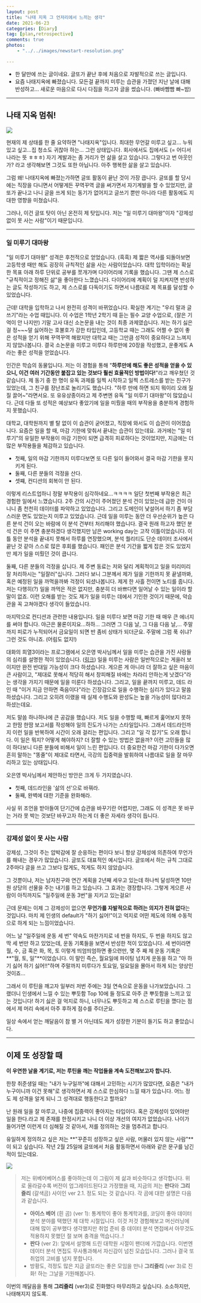 ```yaml
---
layout: post
title: "나태 지옥 그 언저리에서 느끼는 생각"
date: 2021-06-23
categories: [Diary]
tag: [plan,retrospective]
comments: true
photos:
    - "../../images/newstart-resolution.png"

---
```



* 한 달만에 쓰는 글이네요. 글또가 끝난 후에 처음으로 자발적으로 쓰는 글입니다.
* 요즘 나태지옥에 빠졌습니다. 모든걸 끝까지 미루는 습관을 가졌던 지난 날에 대해 반성하고... 새로운 마음으로 다시 다짐을 하고자 글을 썼습니다. (빠바빰빰 빠~밤)

---
## 나태 지옥 멈춰!

![](../../images/newstart-hell.gif)

현재의 제 상태를 한 줄 요약하면 "나태지옥"입니다. 최대한 무언갈 미루고 싶고... 누워있고 싶고...집 청소도 귀찮아 하는... 그런 상태입니다.
회사에서도 집에서도 (= 어디서나라는 뜻 ㅎㅎㅎ) 자기 계발과는 좀 거리가 먼 삶을 살고 있습니다. 
그렇다고 번 아웃인가? 라고 생각해보면 그것도 또한 아닙니다. 아주 행복한 삶을 살고 있습니다.

그럼 왜! 나태지옥에 빠졌는가하면 글또 활동이 끝난 것이 가장 큽니다. 글또를 할 당시에는 직장을 다니면서 어떻게든 꾸역꾸역 글을 써가면서 자기계발을 할 수 있었지만,
글또가 끝나고 나니 글을 쓰게 되는 동기가 없어지고 글쓰기 뿐만 아니라 다른 활동에도 지대한 영향을 미쳤습니다.

그러나, 이건 글또 탓이 아닌 온전히 제 탓입니다. 저는 "일 미루기 대마왕"이자 "강제성 없이 못 사는 사람"이기 때문입니다. 

---
### 일 미루기 대마왕

"일 미루기 대마왕" 성격은 후천적으로 얻었습니다. (흑흑) 제 짧은 역사를 되돌아보면 고등학생 때만 해도 굉장히 규칙적인 삶을 사는 사람이었습니다.
대학 입학이라는 확실한 목표 아래 하루 단위로 공부를 쪼개가며 다이어리에 기록을 했습니다. 그땐 제 스스로 "규칙적이고 정해진 삶"을 좋아한다 느꼈습니다.
다이어리에 계획이 덜 지켜지면 반성하는 글도 작성하기도 하고, 제 스스로를 다독이기도 하면서 나름대로 제 목표를 달성할 수 있었습니다.

근데! 대학을 입학하고 나서 완전히 성격이 바뀌었습니다. 확실한 계기는 "우리 말과 글쓰기"라는 수업 때입니다. 이 수업은 1학년 2학기 때 듣는 필수 교양 수업으로, 
(잘은 기억이 안 나지만) 기말 고사 대신 소논문을 내는 것이 최종 과제였습니다. 
저는 하기 싫은 걸 정~~~말 싫어하는 호불호가 강한 타입인데, 고등학교 때는 그래도 어쩔 수 없이 좋은 성적을 얻기 위해 꾸역꾸역 해왔지만 대학교 때는 그만큼 성적이 중요하다고 느껴지지 않았나봅니다.
결국 소논문을 미루고 미루다 하루만에 20장을 작성했고, 운좋게도 A라는 좋은 성적을 얻었습니다.

인간은 학습의 동물입니다. 저는 이 경험을 통해 "**하루만에 해도 좋은 성적을 얻을 수 있으니, 이건 여러 기간동안 붙잡고 있는 것보다 훨씬 효율적인 방법이다!**"라고 깨우쳤던 것 같습니다. 
제 동기 중 한 명이 유독 과제를 일찍 시작하고 일찍 스트레스를 받는 친구가 있었는데, 그 친구를 장난조로 놀리기도 했습니다. "하루 만에 하면 되지 뭐이리 오래 질질 끌어~"라면서요.
또 유유상종이라고 제 주변엔 유독 "일 미루기 대마왕"이 많았습니다. 근데 다들 또 성적은 예상보다 좋았기에 일을 미뤘을 때의 부작용을 충분하게 경험하지 못했습니다.

대학교, 대학원까지 별 탈 없이 이 습관이 굳어졌고, 직장에 와서도 이 습관이 이어졌습니다. 
요즘은 일을 할 때, 마감 기한에 맞춰서 끝내는 습관이 있는데요.
과거에는 "일 미루기"의 유일한 부작용이 마감 기한이 되면 급격히 피로하다는 것이었지만, 지금에는 더 많은 부작용들을 체감하고 있습니다.

* 첫째, 일의 마감 기한까지 미루다보면 또 다른 일이 들어와서 결국 마감 기한을 못지키게 된다.
* 둘째, 다른 분들의 걱정을 산다. 
* 셋쨰, 컨디션의 회복이 안 된다.

이렇게 리스트업하니 정말 부작용이 심각하네요...ㅋㅋㅋㅋ 일단 첫번째 부작용은 최근 경험한 일에서 느꼈습니다.
2주 간의 시간이 주어졌던 분석 건이 있었는데 급한 건이 아니니 좀 천천히 데이터를 파악하고 있었습니다. 그리고 도메인이 낯설어서 하기 좀 부담스러운 면도 있었는지 미루고 있었습니다.
근데 일을 미루는 동안 더 우선순위가 높은 다른 분석 건이 오는 바람에 이 분석 건부터 처리해야 했습니다. 
결국 원래 하고자 했던 분석 건은 이 주면 충분하겠다 생각했지만 남은 working day는 고작 이틀이었습니다.
이틀 동안 분석을 끝내지 못해서 하루를 연장했으며, 분석 퀄리티도 단순 데이터 조사에서 끝난 것 같아 스스로 많은 후회를 했습니다. 
패인은 분석 기간을 짧게 잡은 것도 있었지만 제가 일을 미뤘던 것이 큽니다.

둘째, 다른 분들의 걱정을 삽니다. 제 주변 동료는 저와 달리 계획적이고 일을 미리미리 잘 처리하시는 "일잘러"십니다. 그러다 보니 그분께서 제가 일을 기한까지 못 끝낼까봐, 혹은 예정된 일을 까먹을까봐 걱정이 되셨나봅니다.
제게 한 사흘 전이면 노티를 줍니다. 저는 다행히(?) 일을 까먹은 적은 없지만, 충분히 더 바쁘다면 일어날 수 있는 일이라 할 말이 없죠.
이런 오해를 받는 것도 제가 일을 미루는 데에서 기인한 것이기 때문에, 악습관을 꼭 고쳐야겠다 생각이 들었습니다.

마지막으로 컨디션과 관련한 내용입니다. 일을 미루다 보면 마감 기한 때 매우 큰 에너지를 써야 합니다. 야근은 물론이지요...하하...
그러면 그 다음 날, 그 다음 다음 날,... 주말까지 피로가 누적되어서 금요일이 되면 반 좀비 상태가 되더군요. 
주말에 그럼 푹 쉬냐? 그런 것도 아니죠. (어림도 없지!)


대화의 희열3이라는 프로그램에서 오은영 박사님께서 일을 미루는 습관을 가진 사람들의 심리를 설명한 적이 있었습니다. ([링크](https://youtu.be/CKy5wtxroro))
일을 미루는 사람은 일반적으로는 게을러 보이지만 완전 반대일 가능성이 크다 하셨습니다. 게으른 게 아니라 더 잘하고 싶은 마음이 큰 사람이고, "제대로 못해서 적당히 해서 창피해질 바에는 차라리 안하는게 낫겠다"라는 생각을 가지기 때문에 일을 미룬다 하셨습니다. 그리고, 일을 끝까지 미루고, 데드 라인 때 "이거 지금 안하면 죽음이다"라는 긴장감으로 일을 수행하는 심리가 있다고 말씀하셨습니다. 그리고 오히려 이랬을 때 실제 수행도와 완성도는 높을 가능성이 많다라고 하셨는데요.

저도 말씀 하나하나에 큰 공감을 했습니다. 
저도 일을 수행할 때, 빠르게 훑어보지 못하고 한땀 한땀 보고서를 작성해야 일의 진도가 나가는 스타일입니다. 그래서 데드라인까지 이런 일을 반복하여 시간이 오래 걸리는 편입니다.
그리고 "일 각 잡기"도 오래 합니다. 이 일은 뭐지? 어떻게 해야하지? 더 잘할 수 있는 방법은 없을까? 이런 고민들을 많이 하다보니 다른 분들에 비해서 일이 느린 편입니다.
더 중요한건 마감 기한이 다가오면 흔히 말하는 "똥줄"이 제대로 타면서, 극강의 집중력을 발휘하여 나름대로 일을 잘 마무리하고 있는 상태입니다.

오은영 박사님께서 제안하신 방안은 크게 두 가지였습니다.

* 첫째, 데드라인을 '삶의 선'으로 바꿔라.
* 둘째, 완벽에 대한 기준을 완화해라.

사실 위 조언을 받아들여 단기간에 습관을 바꾸기란 어렵지만, 그래도 이 성격은 못 바꾸는 거라 못 박는 것보단 바꾸고자 하는게 더 좋은 자세라 생각이 듭니다.

---
### 강제성 없이 못 사는 사람

강제성, 그것이 주는 압박감에 잘 순응하는 편이다 보니 항상 강제성에 의존하여 무언가를 해내는 경우가 많았습니다.
글또도 대표적인 예시입니다. 글또에서 하는 규칙 그대로 2주마다 글을 쓰고 그보다 많게도, 적게도 하지 않았습니다.

그 것뿐이냐, 저는 남자친구와 연간 계획을 2년째 세우고 있는데 하나씩 달성하면 10만 원 상당의 선물을 주는 내기를 하고 있습니다.
그 효과는 갱장합니다. 그렇게 게으른 사람이 아직까지도 "일주일에 운동 3번"을 지키고 있는걸요!

근데 문제는 이제 그 강제성이 없으면 **무언가를 자발적으로 하려는 의지가 전혀 없다**는 것입니다.
마치 제 인생의 default가 "하기 싫어!"이고 억지로 어떤 제도에 의해 수동적으로 하게 되는 느낌이었습니다.

어느 날 "일주일에 운동 세 번" 약속도 마찬가지로 네 번을 하지도, 두 번을 하지도 않고 딱 세 번만 하고 있었는데,
운동 기록들을 보면서 반성한 적이 있었습니다. 세 번이라면 월, 수, 금 혹은 화, 목, 토 이렇게 띄엄띄엄하면 좋으련만,
몇 주 째 제 운동 기록은 **"월, 토, 일"**이었습니다. 이 말인 즉슨, 월요일에 파이팅 넘치게 운동을 하고 "아 하기 싫어 하기 싫어!!"하며
주말까지 미루다가 토요일, 일요일을 몰아서 하게 되는 양상인 것이죠...

그래서 이 루틴을 깨고자 일부러 저번 주에는 3일 연속으로 운동을 나가보았습니다. 
그랬더니 인생에서 느낄 수 있는 뿌듯함 Top 10에 들 정도로 아주 큰 뿌듯함을 느끼고 있는 것입니다!
하기 싫은 걸 억지로 하니, 너무나도 뿌듯하고 제 스스로 루틴을 깼다는 점에서 제 머리 속에서 아주 후하게 점수를 주더군요.

일상 속에서 얻는 깨달음이 참 별 거 아닌데도 제가 성장한 기분이 들기도 하고 좋았습니다.

---
## 이제 또 성장할 때

**이 우연한 날을 계기로, 저는 루틴을 깨는 작업들을 계속 도전해보고자 합니다.**

한창 취준생일 때는 "내가 누구일까"에 대해서 고민하는 시기가 많았다면, 요즘은 "내가 누구이니까 이건 못해"로 생각하면서 제 스스로 한심하다 느낄 때가 있습니다.
어느 정도 제 성격을 알게 되니 그 성격대로 행동한다고 할까요?

난 원래 일을 잘 마루고, 나중에 집중력이 좋아지는 타입이다. 혹은 강제성이 있어야만 일을 한다.라고 제 존재를 한정시키고 나니 더 이상 개선의 여지가 없었습니다.
나이가 들어가면 이런게 더 심해질 것 같아서, 저를 정의하는 것을 멈추려고 합니다.

유일하게 정의하고 싶은 저는 **"꾸준히 성장하고 싶은 사람, 머물러 있지 않는 사람"**이 되고 싶습니다.
작년 2월 25일에 글또에서 처음 활동하면서 아래와 같은 문구를 남긴 적이 있는데요. 


![](../../images/geultto-webarebears.png)

> 저는 위베어베어스를 좋아하는데 이 그림이 제 삶과 비슷하다고 생각합니다. 위로 올라갈수록 버전이 업그레이드된다고 가정했을 때, 지금의 저는 **판다**와 **그리즐리** (갈색곰) 사이인 ver 2.1. 정도 되는 것 같습니다. 각 곰에 대한 설명은 다음과 같습니다.
>   * **아이스 베어** (흰 곰) (ver 1): 통계학이 좋아 통계학과를, 코딩이 좋아 데이터 분석 분야를 택했던 제 대학 시절입니다. 이것 저것 경험해보고 머신러닝에 대해 많이 공부했다 생각했지만 취업 준비 중 데이터 분석 면접에서 아무것도 적용하지 못했던 절 보며 충격을 먹습니다..!
>   * **판다** (ver 2): 앞에서 설명해 드린 대학원 시절이 팬더에 가깝습니다. 이번엔 데이터 분석 면접도 무사통과해서 자신감이 넘친 모습입니다. 그러나 결국 또 취업의 고비를 넘지 못합니다.
>   * 방황도, 걱정도 많은 지금 글또라는 좋은 모임을 만나 **그리즐리** (ver 3)로 진화! 하는 그날을 기원해봅니다.
  

이번의 깨달음을 통해 **그리즐리** (ver3)로 진화했다 마무리하고 싶습니다.
소소하지만, 나태해지지 않도록.